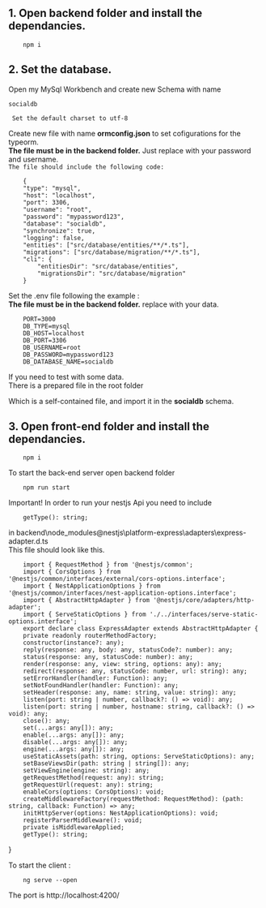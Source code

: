 <h2>1. Open backend folder and install the dependancies.</h2>

        npm i 

<h2>2. Set the database.</h2>

Open my MySql Workbench and create new Schema with name

    socialdb

`` Set the default charset to utf-8``

Create new file with name **ormconfig.json** to set cofigurations for the typeorm. <br>
**The file must be in the backend folder.**
Just replace with your password and username.<br>
``The file should include the following code:`` 

        {
        "type": "mysql",
        "host": "localhost",
        "port": 3306,
        "username": "root",
        "password": "mypassword123",
        "database": "socialdb",
        "synchronize": true,
        "logging": false,
        "entities": ["src/database/entities/**/*.ts"],
        "migrations": ["src/database/migration/**/*.ts"],
        "cli": {
            "entitiesDir": "src/database/entities",
            "migrationsDir": "src/database/migration"
        }

    
Set the .env file following the example :<br>
**The file must be in the backend folder.**
replace with your data. 

        PORT=3000
        DB_TYPE=mysql
        DB_HOST=localhost
        DB_PORT=3306
        DB_USERNAME=root
        DB_PASSWORD=mypassword123
        DB_DATABASE_NAME=socialdb

If you need to test with some data.<br>
There is a prepared file in the root folder  

Which is a self-contained file,
    and import it in the **socialdb** schema.

<h2>3. Open front-end folder and install the dependancies.</h2>

        npm i 

To start the back-end server open backend folder

        npm run start

Important! In order to run your nestjs Api you need to include

        getType(): string;        

in backend\node_modules\@nestjs\platform-express\adapters\express-adapter.d.ts  
This file should look like this.

        import { RequestMethod } from '@nestjs/common';
        import { CorsOptions } from '@nestjs/common/interfaces/external/cors-options.interface';
        import { NestApplicationOptions } from '@nestjs/common/interfaces/nest-application-options.interface';
        import { AbstractHttpAdapter } from '@nestjs/core/adapters/http-adapter';
        import { ServeStaticOptions } from './../interfaces/serve-static-options.interface';
        export declare class ExpressAdapter extends AbstractHttpAdapter {
        private readonly routerMethodFactory;
        constructor(instance?: any);
        reply(response: any, body: any, statusCode?: number): any;
        status(response: any, statusCode: number): any;
        render(response: any, view: string, options: any): any;
        redirect(response: any, statusCode: number, url: string): any;
        setErrorHandler(handler: Function): any;
        setNotFoundHandler(handler: Function): any;
        setHeader(response: any, name: string, value: string): any;
        listen(port: string | number, callback?: () => void): any;
        listen(port: string | number, hostname: string, callback?: () => void): any;
        close(): any;
        set(...args: any[]): any;
        enable(...args: any[]): any;
        disable(...args: any[]): any;
        engine(...args: any[]): any;
        useStaticAssets(path: string, options: ServeStaticOptions): any;
        setBaseViewsDir(path: string | string[]): any;
        setViewEngine(engine: string): any;
        getRequestMethod(request: any): string;
        getRequestUrl(request: any): string;
        enableCors(options: CorsOptions): void;
        createMiddlewareFactory(requestMethod: RequestMethod): (path: string, callback: Function) => any;
        initHttpServer(options: NestApplicationOptions): void;
        registerParserMiddleware(): void;
        private isMiddlewareApplied;
        getType(): string;
}



To start the client :

        ng serve --open 

The port is http://localhost:4200/




    

